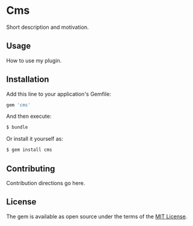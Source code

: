 # Cms
Short description and motivation.

## Usage
How to use my plugin.

## Installation
Add this line to your application's Gemfile:

```ruby
gem 'cms'
```

And then execute:
```bash
$ bundle
```

Or install it yourself as:
```bash
$ gem install cms
```

## Contributing
Contribution directions go here.

## License
The gem is available as open source under the terms of the [MIT License](http://opensource.org/licenses/MIT).
